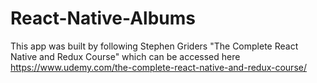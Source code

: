# React-Native-Albums
This app was built by following Stephen Griders "The Complete React Native and Redux Course" which can be accessed here https://www.udemy.com/the-complete-react-native-and-redux-course/
